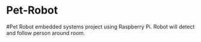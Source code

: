 # Pet-Robot
#Pet Robot embedded systems project using Raspberry Pi. Robot will detect and follow person around room.
